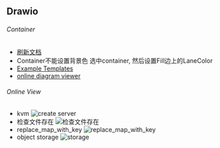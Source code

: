## Drawio

###### Container
- <a href="https://de.vicp.net:58765" target="_blank">刷新文档</a>
- Container不能设置背景色
选中container, 然后设置Fill边上的LaneColor
- [Example Templates](https://www.drawio.com/example-diagrams)
- [online diagram viewer](https://www.drawio.com/blog/online-diagram-viewer)
###### Online View
- kvm ![create server](drawio/kvm.drawio)
- 检查文件存在 ![检查文件存在](drawio/bash-lib-map.drawio)
- replace_map_with_key ![replace_map_with_key](https://de.vicp.net:58443/ShaoOrg/bulletin/-/raw/main/docs/tips/drawio/bash-lib-map.drawio)
- object storage ![storage](mindmap/object_storage.km)
